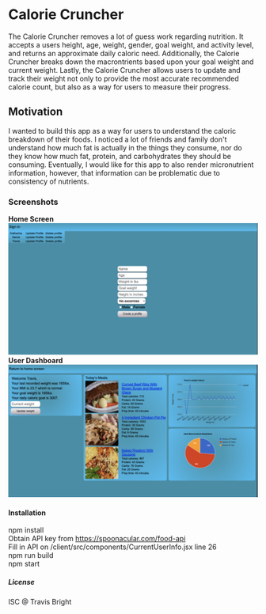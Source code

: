 # Calorie Cruncher
The Calorie Cruncher removes a lot of guess work regarding nutrition. It accepts a users height, age, weight, gender, goal weight, and activity level, and returns an approximate daily caloric need. Additionally, the Calorie Cruncher breaks down the macrontrients based upon your goal weight and current weight. Lastly, the Calorie Cruncher allows users to update and track their weight not only to provide the most accurate recommended calorie count, but also as a way for users to measure their progress.

## Motivation
I wanted to build this app as a way for users to understand the caloric breakdown of their foods. I noticed a lot of friends and family don't understand how much fat is actually in the things they consume, nor do they know how much fat, protein, and carbohydrates they should be consuming. Eventually, I would like for this app to also render micronutrient information, however, that information can be problematic due to consistency of nutrients.

### Screenshots
**Home Screen**
![Alt text](/Screen%20Shot%202021-01-04%20at%205.29.15%20PM.png?raw=true "Home Screen")
**User Dashboard**
![Alt text](/Screen%20Shot%202021-01-04%20at%205.29.43%20PM.png?raw=true "User Dashboard")

#### Installation
npm install  
Obtain API key from https://spoonacular.com/food-api  
Fill in API on /client/src/components/CurrentUserInfo.jsx line 26  
npm run build  
npm start  

##### License
ISC @ Travis Bright
